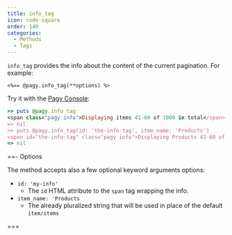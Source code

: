 ```yaml
---
title: info_tag
icon: code-square
order: 140
categories:
  - Methods
  - Tags
---
```




`info_tag` provides the info about the content of the current pagination. For example:

```erb
<%== @pagy.info_tag(**options) %>
```

Try it with the [Pagy Console](../../sandbox/console.md):

```ruby
>> puts @pagy.info_tag
<span class="pagy info">Displaying items 41-60 of 1000 in total</span>
=> nil
>> puts @pagy.info_tag(id: 'the-info-tag', item_name: 'Products')
<span id="the-info-tag" class="pagy info">Displaying Products 41-60 of 1000 in total</span>
=> nil
```

==- Options

The method accepts also a few optional keyword arguments options:

- `id: 'my-info'`
  - The `id` HTML attribute to the `span` tag wrapping the info.
- `item_name: 'Products` 
  - The already pluralized string that will be used in place of the default `item/items`

===

